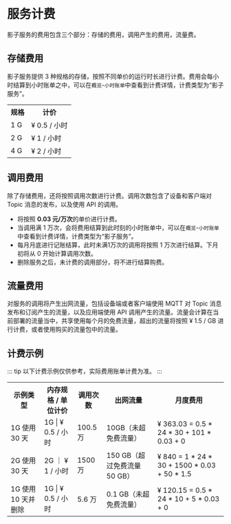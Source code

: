 # 服务计费

影子服务的费用包含三个部分：存储的费用，调用产生的费用，流量费。

## 存储费用
影子服务提供 3 种规格的存储，按照不同单价的运行时长进行计费。费用会每小时结算到小时账单之中，可以在`概览`-`小时账单`中查看到计费详情，计费类型为“影子服务”。

<table>
   <tr>
      <th>规格</th>
      <th>计价</th>
   </tr>
   <tr>
      <td>1 G</td>
      <td>¥ 0.5 / 小时</td>
   </tr>
   <tr>
      <td>2 G</td>
      <td>¥ 1 / 小时 </td>
   </tr>
   <tr>
      <td>4 G</td>
      <td>¥ 2 / 小时</td>
   </tr>
</table>


## 调用费用

除了存储费用，还将按照调用次数进行计费。调用次数包含了设备和客户端对 Topic 消息的发布，以及使用 API 的调用。

- 将按照 **0.03 元/万次**的单价进行计费。
- 当调用满 1 万次，会将费用结算到此时刻的小时账单中，可以在`概览`-`小时账单`中查看到计费详情，计费类型为“影子服务”。
- 每月月底进行记账结算，此时未满1万次的调用将按照 1 万次进行结算。下月初将从 0 开始计算调用次数。
- 删除服务之后，未计费的调用部分，将不进行结算购费。


## 流量费用

对服务的调用将产生出网流量，包括设备端或者客户端使用 MQTT 对 Topic 消息发布和订阅产生的流量，以及应用端使用 API 调用产生的流量。流量会计算在当前部署的流量当中，共享使用每个月的免费流量，超出的流量将按照 ¥ 1.5 / GB 进行计费，或者使用购买的流量包中的流量。


## 计费示例
::: tip
以下计费示例仅供参考，实际费用账单计费为准。
:::
<table>
   <tr>
   	  <th>示例类型</th>
      <th>内存规格 / 单位计价</th>
      <th>调用次数</th>
      <th>出网流量</th>
      <th>月度费用</th>
   </tr>
   <tr>
   	  <td>1G 使用 30 天</td>
      <td>1G | ¥ 0.5 / 小时</td>
      <td>100.5 万</td>
      <td>10GB（未超免费流量）</td>
      <td>¥ 363.03 = 0.5 * 24 * 30 + 101 * 0.03 + 0</td>
   </tr>
   <tr>
   	  <td>2G 使用 30 天</td>
      <td>2G ｜ ¥ 1 / 小时</td>
      <td>1500 万 </td>
      <td>150 GB（超过免费流量 50 GB）
      </td>
      <td>¥ 840 = 1 * 24 * 30 + 1500 * 0.03 + 50 * 1.5</td>
   </tr>
   <tr>
   	  <td>1G 使用 10 天并删除</td>
      <td>1G | ¥ 0.5 / 小时</td>
      <td>5.6 万</td>
      <td>0.1 GB（未超免费流量）</td>
      <td>¥ 120.15 = 0.5 * 24 * 10 + 5 * 0.03 + 0</td>
   </tr>
</table>




